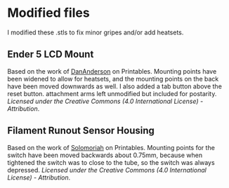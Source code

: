 # Modified files
I modified these .stls to fix minor gripes and/or add heatsets.

## Ender 5 LCD Mount

Based on the work of [DanAnderson](https://www.printables.com/model/79183-fysetc-and-bigtreetech-12864-mini-display-case-wit) on Printables. Mounting points have been widened to allow for heatsets, and the mounting points on the back have been moved downwards as well. I also added a tab button above the reset button. attachment arms left unmodified but included for postarity. *Licensed under the Creative Commons (4.0 International License) - Attribution*.

## Filament Runout Sensor Housing

Based on the work of [Solomoriah](https://www.printables.com/model/293537-creality-filament-runout-sensor-housing) on Printables. Mounting points for the switch have been moved backwards about 0.75mm, because when tightened the switch was to close to the tube, so the switch was always depressed.  *Licensed under the Creative Commons (4.0 International License) - Attribution*.